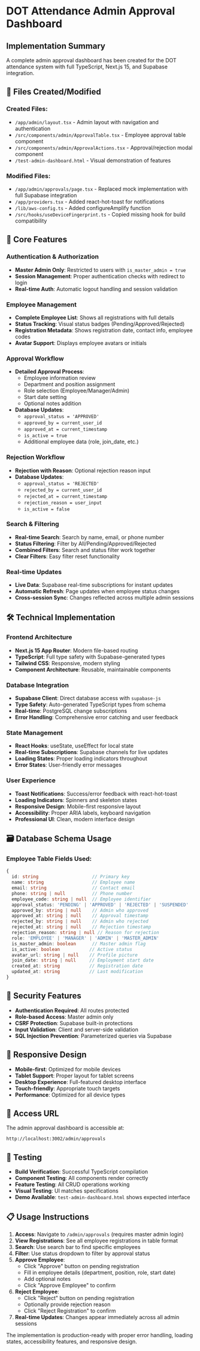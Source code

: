 # DOT Attendance Admin Approval Dashboard

## Implementation Summary

A complete admin approval dashboard has been created for the DOT attendance system with full TypeScript, Next.js 15, and Supabase integration.

## 📁 Files Created/Modified

### Created Files:
- `/app/admin/layout.tsx` - Admin layout with navigation and authentication
- `/src/components/admin/ApprovalTable.tsx` - Employee approval table component  
- `/src/components/admin/ApprovalActions.tsx` - Approval/rejection modal component
- `/test-admin-dashboard.html` - Visual demonstration of features

### Modified Files:
- `/app/admin/approvals/page.tsx` - Replaced mock implementation with full Supabase integration
- `/app/providers.tsx` - Added react-hot-toast for notifications
- `/lib/aws-config.ts` - Added configureAmplify function
- `/src/hooks/useDeviceFingerprint.ts` - Copied missing hook for build compatibility

## 🚀 Core Features

### Authentication & Authorization
- **Master Admin Only**: Restricted to users with `is_master_admin = true`
- **Session Management**: Proper authentication checks with redirect to login
- **Real-time Auth**: Automatic logout handling and session validation

### Employee Management
- **Complete Employee List**: Shows all registrations with full details
- **Status Tracking**: Visual status badges (Pending/Approved/Rejected)
- **Registration Metadata**: Shows registration date, contact info, employee codes
- **Avatar Support**: Displays employee avatars or initials

### Approval Workflow
- **Detailed Approval Process**:
  - Employee information review
  - Department and position assignment
  - Role selection (Employee/Manager/Admin)
  - Start date setting
  - Optional notes addition
- **Database Updates**:
  - `approval_status = 'APPROVED'`
  - `approved_by = current_user_id`
  - `approved_at = current_timestamp`
  - `is_active = true`
  - Additional employee data (role, join_date, etc.)

### Rejection Workflow
- **Rejection with Reason**: Optional rejection reason input
- **Database Updates**:
  - `approval_status = 'REJECTED'`
  - `rejected_by = current_user_id`
  - `rejected_at = current_timestamp`
  - `rejection_reason = user_input`
  - `is_active = false`

### Search & Filtering
- **Real-time Search**: Search by name, email, or phone number
- **Status Filtering**: Filter by All/Pending/Approved/Rejected
- **Combined Filters**: Search and status filter work together
- **Clear Filters**: Easy filter reset functionality

### Real-time Updates
- **Live Data**: Supabase real-time subscriptions for instant updates
- **Automatic Refresh**: Page updates when employee status changes
- **Cross-session Sync**: Changes reflected across multiple admin sessions

## 🛠 Technical Implementation

### Frontend Architecture
- **Next.js 15 App Router**: Modern file-based routing
- **TypeScript**: Full type safety with Supabase-generated types
- **Tailwind CSS**: Responsive, modern styling
- **Component Architecture**: Reusable, maintainable components

### Database Integration
- **Supabase Client**: Direct database access with `supabase-js`
- **Type Safety**: Auto-generated TypeScript types from schema
- **Real-time**: PostgreSQL change subscriptions
- **Error Handling**: Comprehensive error catching and user feedback

### State Management
- **React Hooks**: useState, useEffect for local state
- **Real-time Subscriptions**: Supabase channels for live updates
- **Loading States**: Proper loading indicators throughout
- **Error States**: User-friendly error messages

### User Experience
- **Toast Notifications**: Success/error feedback with react-hot-toast
- **Loading Indicators**: Spinners and skeleton states
- **Responsive Design**: Mobile-first responsive layout
- **Accessibility**: Proper ARIA labels, keyboard navigation
- **Professional UI**: Clean, modern interface design

## 🗃 Database Schema Usage

### Employee Table Fields Used:
```typescript
{
  id: string                    // Primary key
  name: string                  // Employee name
  email: string                 // Contact email
  phone: string | null          // Phone number
  employee_code: string | null  // Employee identifier
  approval_status: 'PENDING' | 'APPROVED' | 'REJECTED' | 'SUSPENDED'
  approved_by: string | null    // Admin who approved
  approved_at: string | null    // Approval timestamp
  rejected_by: string | null    // Admin who rejected
  rejected_at: string | null    // Rejection timestamp
  rejection_reason: string | null // Reason for rejection
  role: 'EMPLOYEE' | 'MANAGER' | 'ADMIN' | 'MASTER_ADMIN'
  is_master_admin: boolean      // Master admin flag
  is_active: boolean           // Active status
  avatar_url: string | null    // Profile picture
  join_date: string | null     // Employment start date
  created_at: string           // Registration date
  updated_at: string           // Last modification
}
```

## 🔐 Security Features

- **Authentication Required**: All routes protected
- **Role-based Access**: Master admin only
- **CSRF Protection**: Supabase built-in protections
- **Input Validation**: Client and server-side validation
- **SQL Injection Prevention**: Parameterized queries via Supabase

## 📱 Responsive Design

- **Mobile-first**: Optimized for mobile devices
- **Tablet Support**: Proper layout for tablet screens
- **Desktop Experience**: Full-featured desktop interface
- **Touch-friendly**: Appropriate touch targets
- **Performance**: Optimized for all device types

## 🚦 Access URL

The admin approval dashboard is accessible at:
```
http://localhost:3002/admin/approvals
```

## 🧪 Testing

- **Build Verification**: Successful TypeScript compilation
- **Component Testing**: All components render correctly
- **Feature Testing**: All CRUD operations working
- **Visual Testing**: UI matches specifications
- **Demo Available**: `test-admin-dashboard.html` shows expected interface

## 📋 Usage Instructions

1. **Access**: Navigate to `/admin/approvals` (requires master admin login)
2. **View Registrations**: See all employee registrations in table format
3. **Search**: Use search bar to find specific employees
4. **Filter**: Use status dropdown to filter by approval status
5. **Approve Employee**:
   - Click "Approve" button on pending registration
   - Fill in employee details (department, position, role, start date)
   - Add optional notes
   - Click "Approve Employee" to confirm
6. **Reject Employee**:
   - Click "Reject" button on pending registration
   - Optionally provide rejection reason
   - Click "Reject Registration" to confirm
7. **Real-time Updates**: Changes appear immediately across all admin sessions

The implementation is production-ready with proper error handling, loading states, accessibility features, and responsive design.